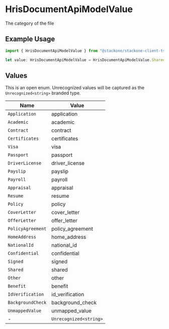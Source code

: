 # HrisDocumentApiModelValue

The category of the file

## Example Usage

```typescript
import { HrisDocumentApiModelValue } from "@stackone/stackone-client-ts/sdk/models/shared";

let value: HrisDocumentApiModelValue = HrisDocumentApiModelValue.Shared;
```

## Values

This is an open enum. Unrecognized values will be captured as the `Unrecognized<string>` branded type.

| Name                   | Value                  |
| ---------------------- | ---------------------- |
| `Application`          | application            |
| `Academic`             | academic               |
| `Contract`             | contract               |
| `Certificates`         | certificates           |
| `Visa`                 | visa                   |
| `Passport`             | passport               |
| `DriverLicense`        | driver_license         |
| `Payslip`              | payslip                |
| `Payroll`              | payroll                |
| `Appraisal`            | appraisal              |
| `Resume`               | resume                 |
| `Policy`               | policy                 |
| `CoverLetter`          | cover_letter           |
| `OfferLetter`          | offer_letter           |
| `PolicyAgreement`      | policy_agreement       |
| `HomeAddress`          | home_address           |
| `NationalId`           | national_id            |
| `Confidential`         | confidential           |
| `Signed`               | signed                 |
| `Shared`               | shared                 |
| `Other`                | other                  |
| `Benefit`              | benefit                |
| `IdVerification`       | id_verification        |
| `BackgroundCheck`      | background_check       |
| `UnmappedValue`        | unmapped_value         |
| -                      | `Unrecognized<string>` |